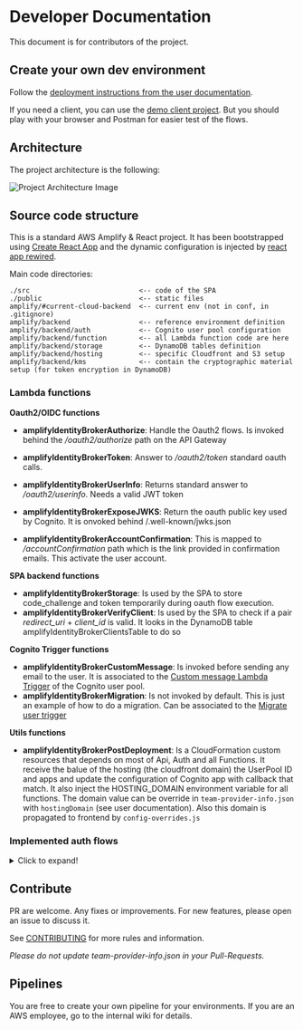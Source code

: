 # Developer Documentation

This document is for contributors of the project.

## Create your own dev environment

Follow the [deployment instructions from the user documentation](https://github.com/awslabs/aws-amplify-identity-broker/blob/master/Documentation/UserDocumentation.md#deployment-instructions).

If you need a client, you can use the [demo client project](https://github.com/awslabs/aws-amplify-identity-broker-client). But you should play with your browser and Postman for easier test of the flows.

## Architecture

The project architecture is the following:

![Project Architecture Image](Images/DeployedArchitecture.png "Project Architecture")

## Source code structure

This is a standard AWS Amplify & React project. It has been bootstrapped using [Create React App](https://github.com/facebook/create-react-app) and the dynamic configuration is injected by [react app rewired](https://github.com/timarney/react-app-rewired).

Main code directories:

```
./src                           <-- code of the SPA
./public                        <-- static files
amplify/#current-cloud-backend  <-- current env (not in conf, in .gitignore)
amplify/backend                 <-- reference environment definition
amplify/backend/auth            <-- Cognito user pool configuration
amplify/backend/function        <-- all Lambda function code are here
amplify/backend/storage         <-- DynamoDB tables definition
amplify/backend/hosting         <-- specific Cloudfront and S3 setup
amplify/backend/kms             <-- contain the cryptographic material setup (for token encryption in DynamoDB)
```

### Lambda functions

__Oauth2/OIDC functions__

* __amplifyIdentityBrokerAuthorize__: Handle the Oauth2 flows. Is invoked behind the _/oauth2/authorize_ path on the API Gateway
* __amplifyIdentityBrokerToken__: Answer to _/oauth2/token_ standard oauth calls.
* __amplifyIdentityBrokerUserInfo__: Returns standard answer to _/oauth2/userinfo_. Needs a valid JWT token
* __amplifyIdentityBrokerExposeJWKS__: Return the oauth public key used by Cognito. It is onvoked behind /.well-known/jwks.json

* __amplifyIdentityBrokerAccountConfirmation__: This is mapped to _/accountConfirmation_ path which is the link provided in confirmation emails. This activate the user account.

__SPA backend functions__

* __amplifyIdentityBrokerStorage__: Is used by the SPA to store code_challenge and token temporarily during oauth flow execution.
* __amplifyIdentityBrokerVerifyClient__: Is used by the SPA to check if a pair _redirect_uri_ + _client_id_ is valid. It looks in the DynamoDB table amplifyIdentityBrokerClientsTable to do so

__Cognito Trigger functions__

* __amplifyIdentityBrokerCustomMessage__: Is invoked before sending any email to the user. It is associated to the [Custom message Lambda Trigger](https://docs.aws.amazon.com/cognito/latest/developerguide/user-pool-lambda-custom-message.html) of the Cognito user pool.
* __amplifyIdentityBrokerMigration__: Is not invoked by default. This is just an example of how to do a migration. Can be associated to the [Migrate user trigger](https://docs.aws.amazon.com/cognito/latest/developerguide/user-pool-lambda-migrate-user.html)

__Utils functions__
* __amplifyIdentityBrokerPostDeployment__: Is a CloudFormation custom resources that depends on most of Api, Auth and all Functions. It receive the balue of the hosting (the cloudfront domain) the UserPool ID and apps and update the configuration of Cognito app with callback that match. It also inject the HOSTING_DOMAIN environment variable for all functions. The domain value can be override in `team-provider-info.json` with `hostingDomain` (see user documentation). Also this domain is propagated to frontend by `config-overrides.js`

### Implemented auth flows

<details>
  <summary>Click to expand!</summary>


  Flow entities are:
  * __User__: the user and his browser
  * __Client Application__: (like the one from our [client demo project](https://github.com/awslabs/aws-amplify-identity-broker-client))
  * __Identity Broker__ : the main project
  * __DynamoDB__: the broker storage layer
  * __Cognito__: The Cognito service and endpoints
  * __Cognito Hosted UI__: (not visible to the user)
  * __Idp__: Any 3rd party identity provider (in the case of federation)

  __PKCE flow__

  ![PKCE flow](Images/PKCEFlow.png "PKCE flow")

  __Implicit flow__

  ![Implicit flow](Images/ImplicitFlow.png "Implicit flow")

  _Note: Accordingly to the [what the Oauth2 BCP recommend](https://tools.ietf.org/html/draft-ietf-oauth-security-topics-09#section-2.1.2) we do not return the access_token in that flow but only the id_token._

  __IDP federation flow__

  ![IDP federation flow](Images/IdPFederation.png "IDP federation flow")

  _Note: The end of the flow (the return to the AWS Amplify broker client will be done accordingly to the client selected flow: PKCE or Implicit)_
</details>

## Contribute

PR are welcome. Any fixes or improvements. For new features, please open an issue to discuss it.

See [CONTRIBUTING](../..CONTRIBUTING.md) for more rules and information.

_Please do not update team-provider-info.json in your Pull-Requests._

## Pipelines

You are free to create your own pipeline for your environments.
If you are an AWS employee, go to the internal wiki for details.
